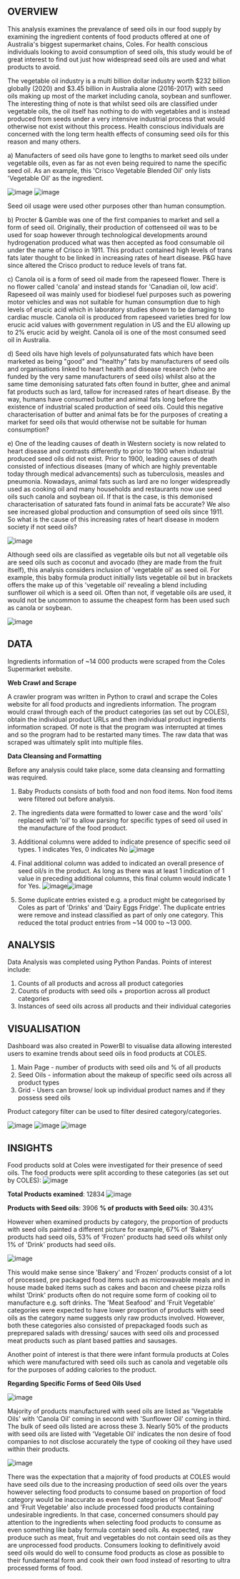 ## OVERVIEW

This analysis examines the prevalance of seed oils in our food supply by examining the ingredient contents of food products offered at one of Australia's biggest supermarket chains, Coles. For health conscious individuals looking to avoid consumption of seed oils, this study would be of great interest to find out just how widespread seed oils are used and what products to avoid.

The vegetable oil industry is a multi billion dollar industry worth $232 billion globally (2020) and $3.45 billion in Australia alone (2016-2017) with seed oils making up most of the market including canola, soybean and sunflower. The interesting thing of note is that whilst seed oils are classified under vegetable oils, the oil itself has nothing to do with vegetables and is instead produced from seeds under a very intensive industrial process that would otherwise not exist without this process. Health conscious individuals are concerned with the long term health effects of consuming seed oils for this reason and many others.

a) Manufacters of seed oils have gone to lengths to market seed oils under vegetable oils, even as far as not even being required to name the specific seed oil. As an example, this 'Crisco Vegetable Blended Oil' only lists 'Vegetable Oil' as the ingredient.

![image](https://github.com/TON369777/SEED-OIL-ANALYSIS/assets/156875448/41ec3885-00f4-4287-bbd8-7b5c4c77f986) ![image](https://github.com/TON369777/SEED-OIL-ANALYSIS/assets/156875448/034d8b09-7b5c-40b6-a187-cf24d07c04d7)

Seed oil usage were used other purposes other than human consumption.

b) Procter & Gamble was one of the first companies to market and sell a form of seed oil. Originally, their production of cottenseed oil was to be used for soap however through technological developments around hydrogenation produced what was then accepted as food consumable oil under the name of Crisco in 1911. This product contained high levels of trans fats later thought to be linked in increasing rates of heart disease. P&G have since altered the Crisco product to reduce levels of trans fat.

c) Canola oil is a form of seed oil made from the rapeseed flower. There is no flower called 'canola' and instead stands for 'Canadian oil, low acid'. Rapeseed oil was mainly used for biodiesel fuel purposes such as powering motor vehicles and was not suitable for human consumption due to high levels of erucic acid which in laboratory studies shown to be damaging to cardiac muscle. Canola oil is produced from rapeseed varieties bred for low erucic acid values with government regulation in US and the EU allowing up to 2% erucic acid by weight. Canola oil is one of the most consumed seed oil in Australia.

d) Seed oils have high levels of polyunsaturated fats which have been marketed as being "good" and "healthy" fats by manufacturers of seed oils and organisations linked to heart health and disease research (who are funded by the very same manufacturers of seed oils) whilst also at the same time demonising saturated fats often found in butter, ghee and animal fat products such as lard, tallow for increased rates of heart disease. By the way,  humans have consumed butter and animal fats long before the existence of industrial scaled production of seed oils. Could this negative characterisation of butter and animal fats be for the purposes of creating a market for seed oils that would otherwise not be suitable for human consumption?

e) One of the leading causes of death in Western society is now related to heart disease and contrasts differently to prior to 1900 when industrial produced seed oils did not exist. Prior to 1900, leading causes of death consisted of infectious diseases (many of which are highly preventable today through medical advancements) such as tuberculosis, measles and pneumonia. Nowadays, animal fats such as lard are no longer widespreadly used as cooking oil and many households and restaurants now use seed oils such canola and soybean oil. If that is the case, is this demonised characterisation of saturated fats found in animal fats be accurate? We also see increased global production and consumption of seed oils since 1911. So what is the cause of this increasing rates of heart disease in modern society if not seed oils?

![image](https://github.com/TON369777/SEED-OIL-ANALYSIS/assets/156875448/ad1d4465-abc3-4ccc-a82b-fd5956167fdd)

Although seed oils are classified as vegetable oils but not all vegetable oils are seed oils such as coconut and avocado (they are made from the fruit itself), this analysis considers inclusion of 'vegetable oil' as seed oil. For example, this baby formula product initially lists vegetable oil but in brackets offers the make up of this 'vegetable oil' revealing a blend including sunflower oil which is a seed oil. Often than not, if vegetable oils are used, it would not be uncommon to assume the cheapest form has been used such as canola or soybean.

![image](https://github.com/TON369777/SEED-OIL-ANALYSIS/assets/156875448/fc6aaf29-1f7b-476b-927f-0ff2e7be2450)


## DATA
Ingredients information of ~14 000 products were scraped from the Coles Supermarket website. 

**Web Crawl and Scrape**

A crawler program was written in Python to crawl and scrape the Coles website for all food products and ingredients information. The program would crawl through each of the product categories (as set out by COLES), obtain the individual product URLs and then individual product ingredients information scraped. Of note is that the program was interrupted at times and so the program had to be restarted many times. The raw data that was scraped was ultimately split into multiple files.

**Data Cleansing and Formatting**

Before any analysis could take place, some data cleansing and formatting was required.

1) Baby Products consists of both food and non food items. Non food items were filtered out before analysis.
2) The ingredients data were formatted to lower case and the word 'oils' replaced with 'oil' to allow parsing for specific types of seed oil used in the manufacture of the food product.
3) Additional columns were added to indicate presence of specific seed oil types. 1 indicates Yes, 0 indicates No
![image](https://github.com/TON369777/SEED-OIL-ANALYSIS/assets/156875448/c3e992ce-bfd4-4f81-9dc3-00f3b9de3265)
4) Final additional column was added to indicated an overall presence of seed oil/s in the product. As long as there was at least 1 indication of 1 value in preceding additional columns, this final column would indicate 1 for Yes.
![image](https://github.com/TON369777/SEED-OIL-ANALYSIS/assets/156875448/c1168f68-f462-44e5-8b56-cd5c59d0efcb)![image](https://github.com/TON369777/SEED-OIL-ANALYSIS/assets/156875448/e4549483-44a0-4427-a985-d51115b3037a)

5) Some duplicate entries existed e.g. a product might be categorised by Coles as part of 'Drinks' and 'Dairy Eggs Fridge'. The duplicate entries were remove and instead classified as part of only one category. This reduced the total product entries from ~14 000 to ~13 000.

## ANALYSIS
Data Analysis was completed using Python Pandas. Points of interest include:
1) Counts of all products and across all product categories
2) Counts of products with seed oils + proportion across all product categories
3) Instances of seed oils across all products and their individual categories


## VISUALISATION
Dashboard was also created in PowerBI to visualise data allowing interested users to examine trends about seed oils in food products at COLES.

1) Main Page - number of products with seed oils and % of all products
2) Seed Oils - information about the makeup of specific seed oils across all product types
3) Grid - Users can browse/ look up individual product names and if they possess seed oils

Product category filter can be used to filter desired category/categories.

![image](https://github.com/TON369777/SEED-OIL-ANALYSIS/assets/156875448/3de64409-9edf-486a-80dc-58af240dd3d2)
![image](https://github.com/TON369777/SEED-OIL-ANALYSIS/assets/156875448/9c62f060-bfe5-42fe-9f31-af486a2eea68)
![image](https://github.com/TON369777/SEED-OIL-ANALYSIS/assets/156875448/ecb72c38-f85e-4781-8889-c1f9ee048c1e)


## INSIGHTS

Food products sold at Coles were investigated for their presence of seed oils. The food products were split according to these categories (as set out by COLES):
![image](https://github.com/TON369777/SEED-OIL-ANALYSIS/assets/156875448/388ba089-369e-49a0-ae0f-0155840028be)

**Total Products examined**: 12834
![image](https://github.com/TON369777/SEED-OIL-ANALYSIS/assets/156875448/4de488e9-0b3c-479e-9e5c-307b69309df9)

**Products with Seed oils**: 3906
**% of products with Seed oils**: 30.43%

However when examined products by category, the proportion of products with seed oils painted a different picture for example, 67% of 'Bakery' products had seed oils, 53% of 'Frozen' products had seed oils whilst only 1% of 'Drink' products had seed oils.

![image](https://github.com/TON369777/SEED-OIL-ANALYSIS/assets/156875448/bf0baf7d-bfd0-42bc-acae-55c8ca844ae3)

This would make sense since 'Bakery' and 'Frozen' products consist of a lot of processed, pre packaged food items such as microwavable meals and in house made baked items such as cakes and bacon and cheese pizza rolls whilst 'Drink' products often do not require some form of cooking oil to manufacture e.g. soft drinks.
The 'Meat Seafood' and 'Fruit Vegetable' categories were expected to have lower proportion of products with seed oils as the category name suggests only raw products involved. However, both these categories also consisted of prepackaged foods such as preprepared salads with dressing/ sauces with seed oils and processed meat products such as plant based patties and sausages.

Another point of interest is that there were infant formula products at Coles which were manufactured with seed oils such as canola and vegetable oils for the purposes of adding calories to the product. 

**Regarding Specific Forms of Seed Oils Used**

![image](https://github.com/TON369777/SEED-OIL-ANALYSIS/assets/156875448/746ccaf1-64bf-444d-acf5-209d8a489ec9)

Majority of products manufactured with seed oils are listed as 'Vegetable Oils' with 'Canola Oil' coming in second with 'Sunflower Oil' coming in third. The bulk of seed oils listed are across these 3. Nearly 50% of the products with seed oils are listed with 'Vegetable Oil' indicates the non desire of food companies to not disclose accurately the type of cooking oil they have used within their products.

![image](https://github.com/TON369777/SEED-OIL-ANALYSIS/assets/156875448/f87a2abb-48a7-462f-8d04-8b1c206e9854)

There was the expectation that a majority of food products at COLES would have seed oils due to the increasing production of seed oils over the years however selecting food products to consume based on proportion of food category would be inaccurate as even food categories of 'Meat Seafood' and 'Fruit Vegetable' also include processed food products containing undesirable ingredients. In that case, concerned consumers should pay attention to the ingredients when selecting food products to consume as even something like baby formula contain seed oils. As expected, raw produce such as meat, fruit and vegetables do not contain seed oils as they are unprocessed food products. Consumers looking to definitively avoid seed oils would do well to consume food products as close as possible to their fundamental form and cook their own food instead of resorting to ultra processed forms of food.
